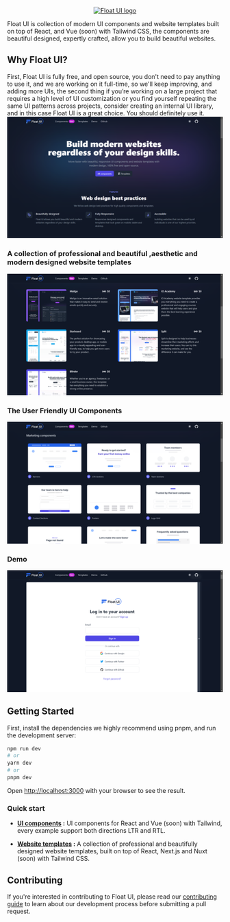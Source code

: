 <p align="center">
  <a href="https://floatui.com/" rel="noopener" target="_blank"><img width="200" src="public/logo.svg" alt="Float UI logo"></a>
</p>

Float UI is collection of modern UI components and website templates built on top of React, and Vue (soon) with Tailwind CSS, the components are beautiful designed, expertly crafted, allow you to build beautiful websites.

## Why Float UI?

First, Float UI is fully free, and open source, you don't need to pay anything to use it, and we are working on it full-time, so we'll keep improving, and adding more UIs, the second thing if you’re working on a large project that requires a high level of UI customization or you find yourself repeating the same UI patterns across projects, consider creating an internal UI library, and in this case Float UI is a great choice. You should definitely use it.
[![HomePage](readme/1.png)](https://floatui.com)
<br>

### A collection of professional and beautiful ,aesthetic and  modern designed website templates
[![Templates](readme/2.png)](https://floatui.com/templates)
<br>

### The User Friendly UI Components
[![Components](readme/4.png)](https://floatui.com/components)
<br>

### Demo
[![Demo](readme/3.png)](https://floatui.com/demo)
<br>
## Getting Started

First, install the dependencies we highly recommend using pnpm, and run the development server:

```bash
npm run dev
# or
yarn dev
# or
pnpm dev
```

Open [http://localhost:3000](http://localhost:3000) with your browser to see the result.

### Quick start

- <strong>[UI components](https://floatui.com/components) :</strong> UI components for React and Vue (soon) with Tailwind, every example support both directions LTR and RTL.

- <strong>[Website templates](https://floatui.com/templates) :</strong> A collection of professional and beautifully designed website templates, built on top of React, Next.js and Nuxt (soon) with Tailwind CSS.

## Contributing

If you're interested in contributing to Float UI, please read our [contributing guide](https://github.com/MarsX-dev/floatui/blob/main/CONTRIBUTING.md) to learn about our development process before submitting a pull request.

